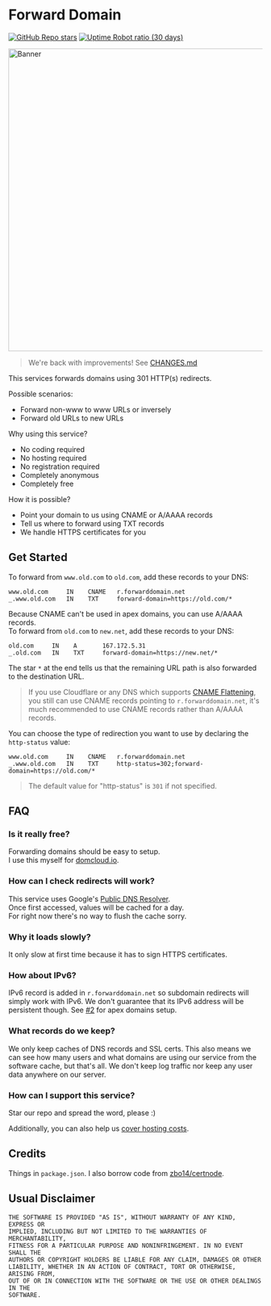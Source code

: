 # Forward Domain

[![GitHub Repo stars](https://img.shields.io/github/stars/willnode/forward-domain?style=for-the-badge)](https://github.com/willnode/forward-domain/stargazers)
[![Uptime Robot ratio (30 days)](https://img.shields.io/uptimerobot/ratio/m790428156-91b88afc46cfb86ead3dc56e?style=for-the-badge)](https://stats.uptimerobot.com/AA77Xt9Jx8)

<img src="https://dev-to-uploads.s3.amazonaws.com/uploads/articles/7lp67jpzvabtf8opyzaf.png" alt="Banner" width="600">

> We're back with improvements! See [CHANGES.md](CHANGES.md)

This services forwards domains using 301 HTTP(s) redirects.

Possible scenarios:

+ Forward non-www to www URLs or inversely
+ Forward old URLs to new URLs

Why using this service?

+ No coding required
+ No hosting required
+ No registration required
+ Completely anonymous
+ Completely free

How it is possible?

+ Point your domain to us using CNAME or A/AAAA records
+ Tell us where to forward using TXT records
+ We handle HTTPS certificates for you

## Get Started

To forward from `www.old.com` to `old.com`, add these records to your DNS:

```
www.old.com     IN    CNAME   r.forwarddomain.net
_.www.old.com   IN    TXT     forward-domain=https://old.com/*
```

Because CNAME can't be used in apex domains, you can use A/AAAA records.<br>
To forward from `old.com` to `new.net`, add these records to your DNS:

```
old.com     IN    A       167.172.5.31
_.old.com   IN    TXT     forward-domain=https://new.net/*
```

The star `*` at the end tells us that the remaining URL path is also forwarded to the destination URL.

> If you use Cloudflare or any DNS which supports [CNAME Flattening](https://blog.cloudflare.com/introducing-cname-flattening-rfc-compliant-cnames-at-a-domains-root/), you still can use CNAME records pointing to `r.forwarddomain.net`, it's much recommended to use CNAME records rather than A/AAAA records.

You can choose the type of redirection you want to use by declaring the `http-status` value:

```
www.old.com     IN    CNAME   r.forwarddomain.net
_.www.old.com   IN    TXT     http-status=302;forward-domain=https://old.com/*
```

> The default value for "http-status" is `301` if not specified.

## FAQ

### Is it really free?

Forwarding domains should be easy to setup.<br>
I use this myself for [domcloud.io](https://domcloud.io).<br>

### How can I check redirects will work?

This service uses Google's [Public DNS Resolver](https://dns.google).<br>
Once first accessed, values will be cached for a day.<br>
For right now there's no way to flush the cache sorry.

### Why it loads slowly?

It only slow at first time because it has to sign HTTPS certificates.

### How about IPv6?

IPv6 record is added in `r.forwarddomain.net` so subdomain redirects will simply work with IPv6. We don't guarantee that its IPv6 address will be persistent though. See [#2](https://github.com/willnode/forward-domain/issues/2#issuecomment-1003831835) for apex domains setup.

### What records do we keep?

We only keep caches of DNS records and SSL certs. This also means we can see how many users and what domains are using our service from the software cache, but that's all. We don't keep log traffic nor keep any user data anywhere on our server.

### How can I support this service?

Star our repo and spread the word, please :)

Additionally, you can also help us [cover hosting costs](https://github.com/sponsors/willnode).

## Credits

Things in `package.json`. I also borrow code from [zbo14/certnode](https://github.com/zbo14/certnode).

## Usual Disclaimer

```
THE SOFTWARE IS PROVIDED "AS IS", WITHOUT WARRANTY OF ANY KIND, EXPRESS OR
IMPLIED, INCLUDING BUT NOT LIMITED TO THE WARRANTIES OF MERCHANTABILITY,
FITNESS FOR A PARTICULAR PURPOSE AND NONINFRINGEMENT. IN NO EVENT SHALL THE
AUTHORS OR COPYRIGHT HOLDERS BE LIABLE FOR ANY CLAIM, DAMAGES OR OTHER
LIABILITY, WHETHER IN AN ACTION OF CONTRACT, TORT OR OTHERWISE, ARISING FROM,
OUT OF OR IN CONNECTION WITH THE SOFTWARE OR THE USE OR OTHER DEALINGS IN THE
SOFTWARE.
```
